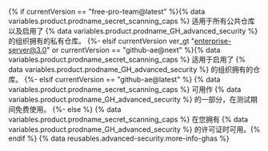 {% if currentVersion == "free-pro-team@latest" %}{% data variables.product.prodname_secret_scanning_caps %} 适用于所有公共仓库以及启用了 {% data variables.product.prodname_GH_advanced_security %} 的组织拥有的私有仓库。
{%- elsif currentVersion ver_gt "enterprise-server@3.0" or currentVersion == "github-ae@next" %}{% data variables.product.prodname_secret_scanning_caps %} 适用于启用了 {% data variables.product.prodname_GH_advanced_security %} 的组织拥有的仓库。
{%- elsif currentVersion == "github-ae@latest" %}
{% data variables.product.prodname_secret_scanning_caps %} 可用作 {% data variables.product.prodname_GH_advanced_security %} 的一部分，在测试期间免费使用。
{%- else %}
{% data variables.product.prodname_secret_scanning_caps %} 在您拥有 {% data variables.product.prodname_GH_advanced_security %} 的许可证时可用。{% endif %} {% data reusables.advanced-security.more-info-ghas %}